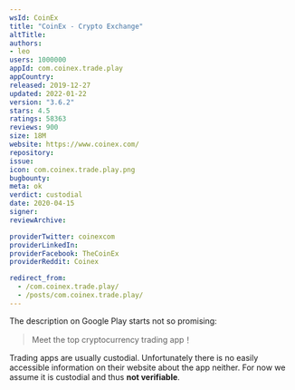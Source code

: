 ```yaml
---
wsId: CoinEx
title: "CoinEx - Crypto Exchange"
altTitle: 
authors:
- leo
users: 1000000
appId: com.coinex.trade.play
appCountry: 
released: 2019-12-27
updated: 2022-01-22
version: "3.6.2"
stars: 4.5
ratings: 58363
reviews: 900
size: 18M
website: https://www.coinex.com/
repository: 
issue: 
icon: com.coinex.trade.play.png
bugbounty: 
meta: ok
verdict: custodial
date: 2020-04-15
signer: 
reviewArchive:

providerTwitter: coinexcom
providerLinkedIn: 
providerFacebook: TheCoinEx
providerReddit: Coinex

redirect_from:
  - /com.coinex.trade.play/
  - /posts/com.coinex.trade.play/
---
```


The description on Google Play starts not so promising:

> Meet the top cryptocurrency trading app！

Trading apps are usually custodial. Unfortunately there is no easily accessible
information on their website about the app neither. For now we assume it is
custodial and thus **not verifiable**.
